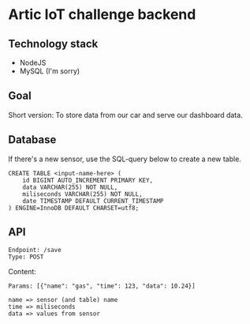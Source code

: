 # Artic IoT challenge backend

## Technology stack
- NodeJS
- MySQL (I'm sorry)

## Goal
Short version: To store data from our car and serve our dashboard data.

## Database

If there's a new sensor, use the SQL-query below to create a new table.

```
CREATE TABLE <input-name-here> (
    id BIGINT AUTO_INCREMENT PRIMARY KEY,
    data VARCHAR(255) NOT NULL,
    miliseconds VARCHAR(255) NOT NULL,
    date TIMESTAMP DEFAULT CURRENT_TIMESTAMP
) ENGINE=InnoDB DEFAULT CHARSET=utf8;
```

## API
```
Endpoint: /save
Type: POST
```
Content:
```
Params: [{"name": "gas", "time": 123, "data": 10.24}]

name => sensor (and table) name
time => miliseconds
data => values from sensor
```
